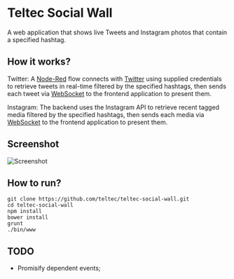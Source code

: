 # Teltec Social Wall

A web application that shows live Tweets and Instagram photos that contain a specified hashtag.

## How it works?

Twitter: A [Node-Red][1] flow connects with [Twitter][2] using supplied credentials to retrieve tweets in real-time filtered by the specified hashtags, then sends each tweet via [WebSocket][3] to the frontend application to present them.

Instagram: The backend uses the Instagram API to retrieve recent tagged media filtered by the specified hashtags, then sends each media via [WebSocket][3] to the frontend application to present them.

## Screenshot

![Screenshot](https://raw.githubusercontent.com/teltec/teltec-social-wall/master/screencapture.png)

## How to run?

	git clone https://github.com/teltec/teltec-social-wall.git
	cd teltec-social-wall
	npm install
	bower install
	grunt
	./bin/www

## TODO

- Promisify dependent events;


[1]: http://nodered.org/
[2]: http://www.twitter.com/
[3]: http://www.websocket.org/